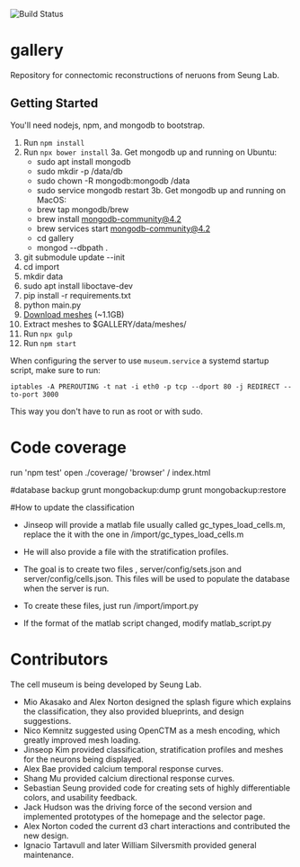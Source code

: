 ![Build Status](https://magnum.travis-ci.com/seung-lab/gallery.svg?token=XgJykxTsTUBYXsq64oSK&branch=master "travis")

# gallery
Repository for connectomic reconstructions of neruons from Seung Lab.

## Getting Started

You'll need nodejs, npm, and mongodb to bootstrap.

1. Run `npm install`
2. Run `npx bower install`
3a. Get mongodb up and running on Ubuntu:
	* sudo apt install mongodb
	* sudo mkdir -p /data/db
	* sudo chown -R mongodb:mongodb /data
	* sudo service mongodb restart
3b. Get mongodb up and running on MacOS: 
    * brew tap mongodb/brew
    * brew install mongodb-community@4.2
    * brew services start mongodb-community@4.2
    * cd gallery
    * mongod --dbpath .
4. git submodule update --init
5. cd import
6. mkdir data
7. sudo apt install liboctave-dev
8. pip install -r requirements.txt
9. python main.py
10. [Download meshes](https://drive.google.com/file/d/1-qmE1sEL3AIGpNfi0w50MEOgm2WIF4_1/view?usp=sharing) (~1.1GB)
11. Extract meshes to $GALLERY/data/meshes/
12. Run `npx gulp`
13. Run `npm start`

When configuring the server to use `museum.service` a systemd startup script, make sure to run:

`iptables -A PREROUTING -t nat -i eth0 -p tcp --dport 80 -j REDIRECT --to-port 3000`

This way you don't have to run as root or with sudo.

# Code coverage

run 'npm test'
open ./coverage/ 'browser' / index.html

#database backup
grunt mongobackup:dump
grunt mongobackup:restore

#How to update the classification 
* Jinseop will provide a matlab file  usually called gc_types_load_cells.m,
replace the it with the one in /import/gc_types_load_cells.m

* He will also provide a file with the stratification profiles. 

* The goal is to create two files , server/config/sets.json and server/config/cells.json. 
This files will be used to populate the database when the server is run.

* To create these files, just run /import/import.py

* If the format of the matlab script changed, modify matlab_script.py

# Contributors
The cell museum is being developed by Seung Lab.

- Mio Akasako and Alex Norton designed the splash figure which explains the classification, they also provided blueprints, and design suggestions.
- Nico Kemnitz suggested using OpenCTM as a mesh encoding, which greatly improved mesh loading.
- Jinseop Kim provided classification, stratification profiles and meshes for the neurons being displayed.
- Alex Bae provided calcium temporal response curves.
- Shang Mu provided calcium directional response curves.
- Sebastian Seung provided code for creating sets of highly differentiable colors, and usability feedback.
- Jack Hudson was the driving force of the second version and implemented prototypes of the homepage and the selector page. 
- Alex Norton coded the current d3 chart interactions and contributed the new design.
- Ignacio Tartavull and later William Silversmith provided general maintenance. 



